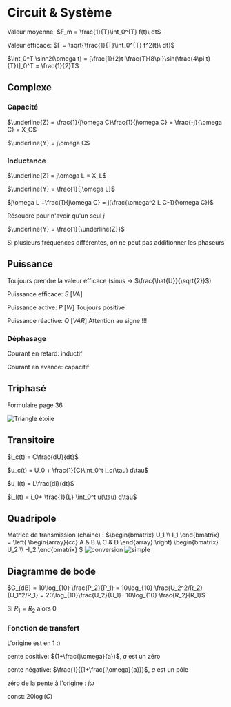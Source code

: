 # Circuit & Système

Valeur moyenne: $F_m = \frac{1}{T}\int_0^{T} f(t)\ dt$

Valeur efficace: $F = \sqrt{\frac{1}{T}\int_0^{T} f^2(t)\ dt}$

$\int_0^T \sin^2(\omega t) = [\frac{1}{2}t-\frac{T}{8\pi}\sin(\frac{4\pi t}{T})]_0^T = \frac{1}{2}T$

## Complexe

### Capacité
$\underline{Z} = \frac{1}{j\omega C}\frac{1}{j\omega C} = \frac{-j}{\omega C} = X_C$

$\underline{Y} = j\omega C$

### Inductance
$\underline{Z} = j\omega L = X_L$

$\underline{Y} = \frac{1}{j\omega L}$



$j\omega L +\frac{1}{j\omega C} = j(\frac{\omega^2 L C-1}{\omega C})$

Résoudre pour n'avoir qu'un seul $j$

$\underline{Y} = \frac{1}{\underline{Z}}$

Si plusieurs fréquences différentes, on ne peut pas additionner les phaseurs

## Puissance
Toujours prendre la valeur efficace (sinus -> $\frac{\hat{U}}{\sqrt{2}}$)

Puissance efficace: $S\ [VA]$

Puissance active: $P\ [W]$ Toujours positive

Puissance réactive: $Q\ [VAR]$ Attention au signe !!!

### Déphasage
Courant en retard: inductif

Courant en avance: capacitif

## Triphasé
Formulaire page 36

![Triangle étoile](triangle-étoile.JPG)
## Transitoire

$i_c(t) = C\frac{dU}{dt}$

$u_c(t) = U_0 + \frac{1}{C}\int_0^t i_c(\tau) d\tau$

$u_l(t) = L\frac{di}{dt}$

$i_l(t) = i_0+ \frac{1}{L} \int_0^t u(\tau) d\tau$ 

## Quadripole
Matrice de transmission (chaine) : $\begin{bmatrix}
           U_1 \\\\
           I_1
         \end{bmatrix}
    =
\left( \begin{array}{cc}
A & B \\\\
C & D \end{array} \right)
\begin{bmatrix}
           U_2 \\\\
           -I_2
         \end{bmatrix}
 $
![conversion](conversion.JPG)
![simple](chaine%20simple.JPG)

## Diagramme de bode
$G_{dB} = 10\log_{10} \frac{P_2}{P_1} = 10\log_{10} \frac{U_2^2/R_2}{U_1^2/R_1} = 20\log_{10}\frac{U_2}{U_1}- 10\log_{10} \frac{R_2}{R_1}$

Si $R_1 = R_2$ alors 0

### Fonction de transfert

L'origine est en 1 :)

pente positive: $(1+\frac{j\omega}{a})$, $a$ est un zéro

pente négative: $\frac{1}{(1+\frac{j\omega}{a})}$, $a$ est un pôle

zéro de la pente à l'origine : $j\omega$

const: $20\log(C)$

<script type="text/javascript" src="http://cdn.mathjax.org/mathjax/latest/MathJax.js?config=TeX-AMS-MML_HTMLorMML"></script>
<script type="text/x-mathjax-config">
    MathJax.Hub.Config({ tex2jax: {inlineMath: [['$', '$']]}, messageStyle: "none" });
</script>